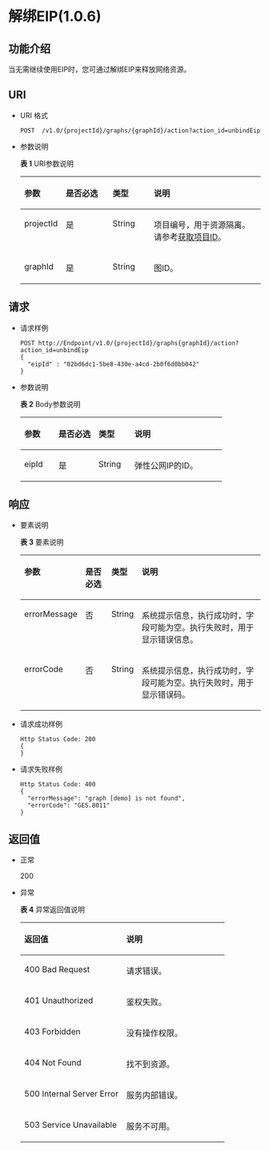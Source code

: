# 解绑EIP\(1.0.6\)<a name="ges_03_0104"></a>

## 功能介绍<a name="section169600301490"></a>

当无需继续使用EIP时，您可通过解绑EIP来释放网络资源。

## URI<a name="section149741230134910"></a>

-   URI 格式

    ```
    POST  /v1.0/{projectId}/graphs/{graphId}/action?action_id=unbindEip
    ```

-   参数说明

    **表 1**  URI参数说明

    <a name="table1810588194531"></a>
    <table><thead align="left"><tr id="row60039522194531"><th class="cellrowborder" valign="top" width="16.439999999999998%" id="mcps1.2.5.1.1"><p id="p17147315194548"><a name="p17147315194548"></a><a name="p17147315194548"></a>参数</p>
    </th>
    <th class="cellrowborder" valign="top" width="19.68%" id="mcps1.2.5.1.2"><p id="p46755299194548"><a name="p46755299194548"></a><a name="p46755299194548"></a>是否必选</p>
    </th>
    <th class="cellrowborder" valign="top" width="17.25%" id="mcps1.2.5.1.3"><p id="p29082892194548"><a name="p29082892194548"></a><a name="p29082892194548"></a>类型</p>
    </th>
    <th class="cellrowborder" valign="top" width="46.63%" id="mcps1.2.5.1.4"><p id="p6904021194548"><a name="p6904021194548"></a><a name="p6904021194548"></a>说明</p>
    </th>
    </tr>
    </thead>
    <tbody><tr id="row43054002194531"><td class="cellrowborder" valign="top" width="16.439999999999998%" headers="mcps1.2.5.1.1 "><p id="p65907560194548"><a name="p65907560194548"></a><a name="p65907560194548"></a>projectId</p>
    </td>
    <td class="cellrowborder" valign="top" width="19.68%" headers="mcps1.2.5.1.2 "><p id="p36912130194548"><a name="p36912130194548"></a><a name="p36912130194548"></a>是</p>
    </td>
    <td class="cellrowborder" valign="top" width="17.25%" headers="mcps1.2.5.1.3 "><p id="p37092573194548"><a name="p37092573194548"></a><a name="p37092573194548"></a>String</p>
    </td>
    <td class="cellrowborder" valign="top" width="46.63%" headers="mcps1.2.5.1.4 "><p id="p51708449194548"><a name="p51708449194548"></a><a name="p51708449194548"></a>项目编号，用于资源隔离。请参考<a href="获取项目ID.md">获取项目ID</a>。</p>
    </td>
    </tr>
    <tr id="row241714502094"><td class="cellrowborder" valign="top" width="16.439999999999998%" headers="mcps1.2.5.1.1 "><p id="p692101131012"><a name="p692101131012"></a><a name="p692101131012"></a>graphId</p>
    </td>
    <td class="cellrowborder" valign="top" width="19.68%" headers="mcps1.2.5.1.2 "><p id="p49251513105"><a name="p49251513105"></a><a name="p49251513105"></a>是</p>
    </td>
    <td class="cellrowborder" valign="top" width="17.25%" headers="mcps1.2.5.1.3 "><p id="p1692510120105"><a name="p1692510120105"></a><a name="p1692510120105"></a>String</p>
    </td>
    <td class="cellrowborder" valign="top" width="46.63%" headers="mcps1.2.5.1.4 "><p id="p192820110107"><a name="p192820110107"></a><a name="p192820110107"></a>图ID。</p>
    </td>
    </tr>
    </tbody>
    </table>


## 请求<a name="section1221193164918"></a>

-   请求样例

    ```
    POST http://Endpoint/v1.0/{projectId}/graphs{graphId}/action?action_id=unbindEip
    {
      "eipId" : "02bd6dc1-5be8-430e-a4cd-2b0f6d0bb042"
    }
    ```

-   参数说明

    **表 2**  Body参数说明

    <a name="table4309040194650"></a>
    <table><thead align="left"><tr id="row21973378194650"><th class="cellrowborder" valign="top" width="16.98%" id="mcps1.2.5.1.1"><p id="p39167243194723"><a name="p39167243194723"></a><a name="p39167243194723"></a>参数</p>
    </th>
    <th class="cellrowborder" valign="top" width="19.86%" id="mcps1.2.5.1.2"><p id="p18430128194723"><a name="p18430128194723"></a><a name="p18430128194723"></a>是否必选</p>
    </th>
    <th class="cellrowborder" valign="top" width="17.79%" id="mcps1.2.5.1.3"><p id="p16445385194723"><a name="p16445385194723"></a><a name="p16445385194723"></a>类型</p>
    </th>
    <th class="cellrowborder" valign="top" width="45.37%" id="mcps1.2.5.1.4"><p id="p57007807194723"><a name="p57007807194723"></a><a name="p57007807194723"></a>说明</p>
    </th>
    </tr>
    </thead>
    <tbody><tr id="row3482949194650"><td class="cellrowborder" valign="top" width="16.98%" headers="mcps1.2.5.1.1 "><p id="p30523487194723"><a name="p30523487194723"></a><a name="p30523487194723"></a>eipId</p>
    </td>
    <td class="cellrowborder" valign="top" width="19.86%" headers="mcps1.2.5.1.2 "><p id="p56483419194723"><a name="p56483419194723"></a><a name="p56483419194723"></a>是</p>
    </td>
    <td class="cellrowborder" valign="top" width="17.79%" headers="mcps1.2.5.1.3 "><p id="p11754194194723"><a name="p11754194194723"></a><a name="p11754194194723"></a>String</p>
    </td>
    <td class="cellrowborder" valign="top" width="45.37%" headers="mcps1.2.5.1.4 "><p id="p12565678194723"><a name="p12565678194723"></a><a name="p12565678194723"></a>弹性公网IP的ID。</p>
    </td>
    </tr>
    </tbody>
    </table>


## 响应<a name="section784431104919"></a>

-   要素说明

    **表 3**  要素说明

    <a name="table5953151194741"></a>
    <table><thead align="left"><tr id="row12999148194741"><th class="cellrowborder" valign="top" width="15%" id="mcps1.2.5.1.1"><p id="p58519615194754"><a name="p58519615194754"></a><a name="p58519615194754"></a>参数</p>
    </th>
    <th class="cellrowborder" valign="top" width="12%" id="mcps1.2.5.1.2"><p id="p42468347194754"><a name="p42468347194754"></a><a name="p42468347194754"></a>是否必选</p>
    </th>
    <th class="cellrowborder" valign="top" width="10%" id="mcps1.2.5.1.3"><p id="p17384108194754"><a name="p17384108194754"></a><a name="p17384108194754"></a>类型</p>
    </th>
    <th class="cellrowborder" valign="top" width="63%" id="mcps1.2.5.1.4"><p id="p65935546194754"><a name="p65935546194754"></a><a name="p65935546194754"></a>说明</p>
    </th>
    </tr>
    </thead>
    <tbody><tr id="row30988599194741"><td class="cellrowborder" valign="top" width="15%" headers="mcps1.2.5.1.1 "><p id="p19384075194754"><a name="p19384075194754"></a><a name="p19384075194754"></a>errorMessage</p>
    </td>
    <td class="cellrowborder" valign="top" width="12%" headers="mcps1.2.5.1.2 "><p id="p26606238194754"><a name="p26606238194754"></a><a name="p26606238194754"></a>否</p>
    </td>
    <td class="cellrowborder" valign="top" width="10%" headers="mcps1.2.5.1.3 "><p id="p7621678194754"><a name="p7621678194754"></a><a name="p7621678194754"></a>String</p>
    </td>
    <td class="cellrowborder" valign="top" width="63%" headers="mcps1.2.5.1.4 "><p id="p13376162194754"><a name="p13376162194754"></a><a name="p13376162194754"></a>系统提示信息，执行成功时，字段可能为空。执行失败时，用于显示错误信息。</p>
    </td>
    </tr>
    <tr id="row34213335194741"><td class="cellrowborder" valign="top" width="15%" headers="mcps1.2.5.1.1 "><p id="p20437115194754"><a name="p20437115194754"></a><a name="p20437115194754"></a>errorCode</p>
    </td>
    <td class="cellrowborder" valign="top" width="12%" headers="mcps1.2.5.1.2 "><p id="p44793625194754"><a name="p44793625194754"></a><a name="p44793625194754"></a>否</p>
    </td>
    <td class="cellrowborder" valign="top" width="10%" headers="mcps1.2.5.1.3 "><p id="p4405048194754"><a name="p4405048194754"></a><a name="p4405048194754"></a>String</p>
    </td>
    <td class="cellrowborder" valign="top" width="63%" headers="mcps1.2.5.1.4 "><p id="p21264640194754"><a name="p21264640194754"></a><a name="p21264640194754"></a>系统提示信息，执行成功时，字段可能为空。执行失败时，用于显示错误码。</p>
    </td>
    </tr>
    </tbody>
    </table>

-   请求成功样例

    ```
    Http Status Code: 200
    {
    }
    ```

-   请求失败样例

    ```
    Http Status Code: 400
    {
      "errorMessage": "graph [demo] is not found",
      "errorCode": "GES.8011"
    }
    ```


## 返回值<a name="section121153316499"></a>

-   正常

    200

-   异常

    **表 4**  异常返回值说明

    <a name="table2984752518246"></a>
    <table><thead align="left"><tr id="row1211940418246"><th class="cellrowborder" valign="top" width="50%" id="mcps1.2.3.1.1"><p id="p3980654218254"><a name="p3980654218254"></a><a name="p3980654218254"></a>返回值</p>
    </th>
    <th class="cellrowborder" valign="top" width="50%" id="mcps1.2.3.1.2"><p id="p310447318254"><a name="p310447318254"></a><a name="p310447318254"></a>说明</p>
    </th>
    </tr>
    </thead>
    <tbody><tr id="row4240912018246"><td class="cellrowborder" valign="top" width="50%" headers="mcps1.2.3.1.1 "><p id="p3446280418254"><a name="p3446280418254"></a><a name="p3446280418254"></a>400 Bad Request</p>
    </td>
    <td class="cellrowborder" valign="top" width="50%" headers="mcps1.2.3.1.2 "><p id="p4002370018254"><a name="p4002370018254"></a><a name="p4002370018254"></a>请求错误。</p>
    </td>
    </tr>
    <tr id="row4888805618246"><td class="cellrowborder" valign="top" width="50%" headers="mcps1.2.3.1.1 "><p id="p5203043918254"><a name="p5203043918254"></a><a name="p5203043918254"></a>401 Unauthorized</p>
    </td>
    <td class="cellrowborder" valign="top" width="50%" headers="mcps1.2.3.1.2 "><p id="p5371601718254"><a name="p5371601718254"></a><a name="p5371601718254"></a>鉴权失败。</p>
    </td>
    </tr>
    <tr id="row3592872518246"><td class="cellrowborder" valign="top" width="50%" headers="mcps1.2.3.1.1 "><p id="p3450921718254"><a name="p3450921718254"></a><a name="p3450921718254"></a>403 Forbidden</p>
    </td>
    <td class="cellrowborder" valign="top" width="50%" headers="mcps1.2.3.1.2 "><p id="p4378321618254"><a name="p4378321618254"></a><a name="p4378321618254"></a>没有操作权限。</p>
    </td>
    </tr>
    <tr id="row4281759818246"><td class="cellrowborder" valign="top" width="50%" headers="mcps1.2.3.1.1 "><p id="p4125438418254"><a name="p4125438418254"></a><a name="p4125438418254"></a>404 Not Found</p>
    </td>
    <td class="cellrowborder" valign="top" width="50%" headers="mcps1.2.3.1.2 "><p id="p5327079718254"><a name="p5327079718254"></a><a name="p5327079718254"></a>找不到资源。</p>
    </td>
    </tr>
    <tr id="row994303918246"><td class="cellrowborder" valign="top" width="50%" headers="mcps1.2.3.1.1 "><p id="p4548781618254"><a name="p4548781618254"></a><a name="p4548781618254"></a>500 Internal Server Error</p>
    </td>
    <td class="cellrowborder" valign="top" width="50%" headers="mcps1.2.3.1.2 "><p id="p6063444518254"><a name="p6063444518254"></a><a name="p6063444518254"></a>服务内部错误。</p>
    </td>
    </tr>
    <tr id="row5822219018246"><td class="cellrowborder" valign="top" width="50%" headers="mcps1.2.3.1.1 "><p id="p4487805318254"><a name="p4487805318254"></a><a name="p4487805318254"></a>503 Service Unavailable</p>
    </td>
    <td class="cellrowborder" valign="top" width="50%" headers="mcps1.2.3.1.2 "><p id="p1124370918254"><a name="p1124370918254"></a><a name="p1124370918254"></a>服务不可用。</p>
    </td>
    </tr>
    </tbody>
    </table>


